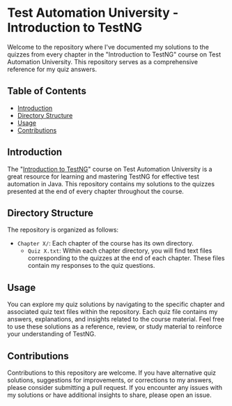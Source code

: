 # Test Automation University - Introduction to TestNG

Welcome to the repository where I've documented my solutions to the quizzes from every chapter in the "Introduction to TestNG" course on Test Automation University. This repository serves as a comprehensive reference for my quiz answers.

## Table of Contents

- [Introduction](#introduction)
- [Directory Structure](#directory-structure)
- [Usage](#usage)
- [Contributions](#contributions)


## Introduction

The "[Introduction to TestNG](https://testautomationu.applitools.com/introduction-to-testng/)" course on Test Automation University is a great resource for learning and mastering TestNG for effective test automation in Java. This repository contains my solutions to the quizzes presented at the end of every chapter throughout the course.

## Directory Structure

The repository is organized as follows:

- `Chapter X/`: Each chapter of the course has its own directory.
  - `Quiz X.txt`: Within each chapter directory, you will find text files corresponding to the quizzes at the end of each chapter. These files contain my responses to the quiz questions.

## Usage

You can explore my quiz solutions by navigating to the specific chapter and associated quiz text files within the repository. Each quiz file contains my answers, explanations, and insights related to the course material. Feel free to use these solutions as a reference, review, or study material to reinforce your understanding of TestNG.

## Contributions

Contributions to this repository are welcome. If you have alternative quiz solutions, suggestions for improvements, or corrections to my answers, please consider submitting a pull request. If you encounter any issues with my solutions or have additional insights to share, please open an issue.
